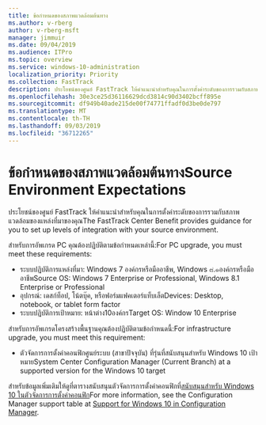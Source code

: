```yaml
---
title: ข้อกำหนดของสภาพแวดล้อมต้นทาง
ms.author: v-rberg
author: v-rberg-msft
manager: jimmuir
ms.date: 09/04/2019
ms.audience: ITPro
ms.topic: overview
ms.service: windows-10-administration
localization_priority: Priority
ms.collection: FastTrack
description: ประโยชน์ของศูนย์ FastTrack ให้คำแนะนำสำหรับคุณในการตั้งค่าระดับของการรวมกับสภาพแวดล้อมของแหล่งที่มาของคุณสำหรับการปรับใช้ Windows 10
ms.openlocfilehash: 30e3ce25d36116629dcd3814c90d3402bcff895e
ms.sourcegitcommit: df949b40ade215de00f74771ffadf0d3be0de797
ms.translationtype: MT
ms.contentlocale: th-TH
ms.lasthandoff: 09/03/2019
ms.locfileid: "36712265"
---
```

# <a name="source-environment-expectations"></a><span data-ttu-id="c90bf-103">ข้อกำหนดของสภาพแวดล้อมต้นทาง</span><span class="sxs-lookup"><span data-stu-id="c90bf-103">Source Environment Expectations</span></span>

<span data-ttu-id="c90bf-104">ประโยชน์ของศูนย์ FastTrack ให้คำแนะนำสำหรับคุณในการตั้งค่าระดับของการรวมกับสภาพแวดล้อมของแหล่งที่มาของคุณ</span><span class="sxs-lookup"><span data-stu-id="c90bf-104">The FastTrack Center Benefit provides guidance for you to set up levels of integration with your source environment.</span></span>
  
<span data-ttu-id="c90bf-105">สำหรับการอัพเกรด PC คุณต้องปฏิบัติตามข้อกำหนดเหล่านี้:</span><span class="sxs-lookup"><span data-stu-id="c90bf-105">For PC upgrade, you must meet these requirements:</span></span>

- <span data-ttu-id="c90bf-106">ระบบปฏิบัติการแหล่งที่มา: Windows 7 องค์กรหรือมืออาชีพ, Windows ๘.๑องค์กรหรือมืออาชีพ</span><span class="sxs-lookup"><span data-stu-id="c90bf-106">Source OS: Windows 7 Enterprise or Professional, Windows 8.1 Enterprise or Professional</span></span>
- <span data-ttu-id="c90bf-107">อุปกรณ์: เดสก์ท็อป, โน้ตบุ๊ค, หรือฟอร์มแฟคเตอร์แท็บเล็ต</span><span class="sxs-lookup"><span data-stu-id="c90bf-107">Devices: Desktop, notebook, or tablet form factor</span></span>
- <span data-ttu-id="c90bf-108">ระบบปฏิบัติการเป้าหมาย: หน้าต่าง10องค์กร</span><span class="sxs-lookup"><span data-stu-id="c90bf-108">Target OS: Window 10 Enterprise</span></span>

<span data-ttu-id="c90bf-109">สำหรับการอัพเกรดโครงสร้างพื้นฐานคุณต้องปฏิบัติตามข้อกำหนดนี้:</span><span class="sxs-lookup"><span data-stu-id="c90bf-109">For infrastructure upgrade, you must meet this requirement:</span></span>   

- <span data-ttu-id="c90bf-110">ตัวจัดการการตั้งค่าคอนฟิกศูนย์ระบบ (สาขาปัจจุบัน) ที่รุ่นที่สนับสนุนสำหรับ Windows 10 เป้าหมาย</span><span class="sxs-lookup"><span data-stu-id="c90bf-110">System Center Configuration Manager (Current Branch) at a supported version for the Windows 10 target</span></span>

<span data-ttu-id="c90bf-111">สำหรับข้อมูลเพิ่มเติมให้ดูที่ตารางสนับสนุนตัวจัดการการตั้งค่าคอนฟิกที่[สนับสนุนสำหรับ Windows 10 ในตัวจัดการการตั้งค่าคอนฟิก](https://docs.microsoft.com/sccm/core/plan-design/configs/support-for-windows-10)</span><span class="sxs-lookup"><span data-stu-id="c90bf-111">For more information, see the Configuration Manager support table at [Support for Windows 10 in Configuration Manager](https://docs.microsoft.com/sccm/core/plan-design/configs/support-for-windows-10).</span></span>
  

 